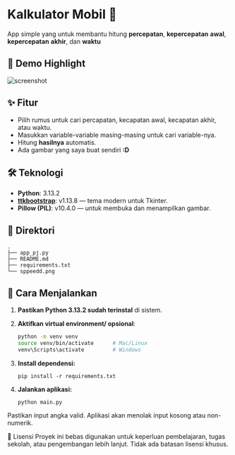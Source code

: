 # Kalkulator Mobil 🧮
App simple yang untuk membantu hitung **percepatan**, **kepercepatan** **awal**, **kepercepatan** **akhir**, dan **waktu**

## 📸 Demo Highlight
![screenshot](path/to/https://cdn.corenexis.com/view/?img=d/ju1/0WmEZA.png)

## ✨ Fitur
- Pilih rumus untuk cari percapatan, kecapatan awal, kecapatan akhir, atau waktu.
- Masukkan variable-variable masing-masing untuk cari variable-nya.
- Hitung **hasilnya** automatis.
- Ada gambar yang saya buat sendiri **:D**

## 🛠 Teknologi

- **Python**: 3.13.2
- **[ttkbootstrap](https://ttkbootstrap.readthedocs.io/)**: v1.13.8 — tema modern untuk Tkinter.
- **Pillow (PIL)**: v10.4.0 — untuk membuka dan menampilkan gambar.

## 📂 Direktori
```
.
├── app_pj.py
├── README.md
├── requirements.txt
└── sppeedd.png
```

## 🚀 Cara Menjalankan

1. **Pastikan Python 3.13.2 sudah terinstal** di sistem.
2. **Aktifkan virtual environment/ opsional**:
   ```bash
   python -m venv venv
   source venv/bin/activate      # Mac/Linux
   venv\Scripts\activate         # Windows

2. **Install dependensi:**
    ```
    pip install -r requirements.txt
    ```

2. **Jalankan aplikasi:**
    ```
    python main.py
    ```


Pastikan input angka valid. Aplikasi akan menolak input kosong atau non-numerik.

📄 Lisensi
Proyek ini bebas digunakan untuk keperluan pembelajaran, tugas sekolah, atau pengembangan lebih lanjut. Tidak ada batasan lisensi khusus.

<!-- cmds :
pip freeze > requirements.txt
pip install -r requirements.txt
env_name/scripts/activate
deactivate -->
